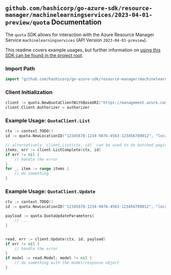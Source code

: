 
## `github.com/hashicorp/go-azure-sdk/resource-manager/machinelearningservices/2023-04-01-preview/quota` Documentation

The `quota` SDK allows for interaction with the Azure Resource Manager Service `machinelearningservices` (API Version `2023-04-01-preview`).

This readme covers example usages, but further information on [using this SDK can be found in the project root](https://github.com/hashicorp/go-azure-sdk/tree/main/docs).

### Import Path

```go
import "github.com/hashicorp/go-azure-sdk/resource-manager/machinelearningservices/2023-04-01-preview/quota"
```


### Client Initialization

```go
client := quota.NewQuotaClientWithBaseURI("https://management.azure.com")
client.Client.Authorizer = authorizer
```


### Example Usage: `QuotaClient.List`

```go
ctx := context.TODO()
id := quota.NewLocationID("12345678-1234-9876-4563-123456789012", "locationValue")

// alternatively `client.List(ctx, id)` can be used to do batched pagination
items, err := client.ListComplete(ctx, id)
if err != nil {
	// handle the error
}
for _, item := range items {
	// do something
}
```


### Example Usage: `QuotaClient.Update`

```go
ctx := context.TODO()
id := quota.NewLocationID("12345678-1234-9876-4563-123456789012", "locationValue")

payload := quota.QuotaUpdateParameters{
	// ...
}


read, err := client.Update(ctx, id, payload)
if err != nil {
	// handle the error
}
if model := read.Model; model != nil {
	// do something with the model/response object
}
```
